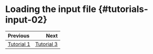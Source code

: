# Loading the input file {#tutorials-input-02}


<div class="section_buttons">

| Previous                          |                              Next |
| :-------------------------------- | --------------------------------: |
| [Tutorial 1](#tutorials-input-01) | [Tutorial 3](#tutorials-input-03) |

</div>
